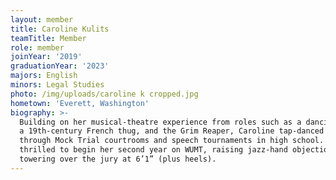 ```yaml
---
layout: member
title: Caroline Kulits
teamTitle: Member
role: member
joinYear: '2019'
graduationYear: '2023'
majors: English
minors: Legal Studies
photo: /img/uploads/caroline k cropped.jpg
hometown: 'Everett, Washington'
biography: >-
  Building on her musical-theatre experience from roles such as a dancing napkin, 
  a 19th-century French thug, and the Grim Reaper, Caroline tap-danced her way 
  through Mock Trial courtrooms and speech tournaments in high school. She is 
  thrilled to begin her second year on WUMT, raising jazz-hand objections and 
  towering over the jury at 6’1” (plus heels).
---
```

